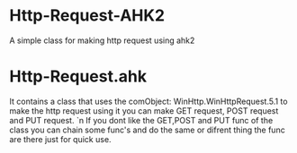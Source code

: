 # Http-Request-AHK2
A simple class for making http request using ahk2

# Http-Request.ahk
It contains a class that uses the comObject: WinHttp.WinHttpRequest.5.1 to make the http request
using it you can make GET request, POST request and PUT request. `n
If you dont like the GET,POST and PUT func of the class you can chain some func's and do the same or difrent thing
the func are there just for quick use.
